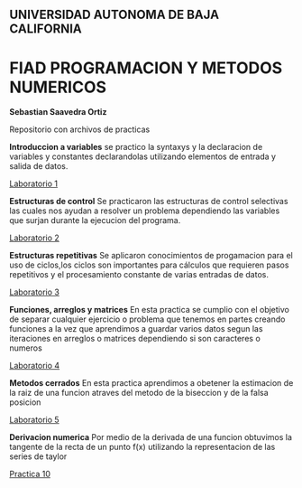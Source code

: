 ## UNIVERSIDAD AUTONOMA DE BAJA CALIFORNIA 
# FIAD PROGRAMACION Y METODOS NUMERICOS 

**Sebastian Saavedra Ortiz**

Repositorio con archivos de practicas 


**Introduccion a variables**  se practico la syntaxys y la declaracion de variables y constantes declarandolas utilizando elementos de entrada y salida de datos.

[Laboratorio 1](https://github.com/ssaavedrao/Proyecto-PYMN/tree/main/Laboratorio%201)

**Estructuras de control** Se practicaron las estructuras de control selectivas las cuales nos ayudan a resolver un problema dependiendo las variables que surjan durante la ejecucion del programa.

[Laboratorio 2](https://github.com/ssaavedrao/Proyecto-PYMN/tree/main/Laboratorio%202)

**Estructuras repetitivas** Se aplicaron conocimientos de progamacion para el uso de ciclos,los ciclos son importantes para cálculos que requieren pasos repetitivos y el procesamiento constante de varias entradas de datos.

[Laboratorio 3](https://github.com/ssaavedrao/Proyecto-PYMN/tree/main/Laboratorio%203)

**Funciones, arreglos y matrices** En esta practica se cumplio con el objetivo de separar cualquier ejercicio o problema que tenemos en partes creando funciones a la vez que aprendimos a guardar varios datos segun las iteraciones en arreglos o matrices dependiendo si son caracteres o numeros

[Laboratorio 4](https://github.com/ssaavedrao/Proyecto-PYMN/tree/main/Laboratorio%204)

**Metodos cerrados** En esta practica aprendimos a obetener la estimacion de la raiz de una funcion atraves del metodo de la biseccion y de la falsa posicion

[Laboratorio 5](https://github.com/ssaavedrao/Proyecto-PYMN/tree/main/L5-Sebastian%20Saavedra)

**Derivacion numerica** Por medio de la derivada de una funcion obtuvimos la tangente de la recta de un punto f(x) utilizando la representacion de las series de taylor 

[Practica 10](https://github.com/ssaavedrao/Proyecto-PYMN/blob/main/Practica%2010%20-%20Sebastian%20Saavedra.cpp)
